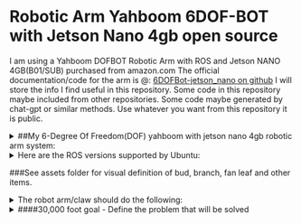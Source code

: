 # Robotic Arm Yahboom 6DOF-BOT with Jetson Nano 4gb open source

I am using a Yahboom DOFBOT Robotic Arm with ROS and Jetson NANO 4GB(B01/SUB) purchased from amazon.com
The official documentation/code for the arm is @: [6DOFBot-jetson_nano on github](https://github.com/YahboomTechnology/dofbot-jetson_nano.git)
I will store the info I find useful in this repository. Some code in this repository maybe included from other repositories. Some code maybe generated by chat-gpt or similar methods. Use whatever you want from this repository it is public.

<details>

<summary>##My 6-Degree Of Freedom(DOF) yahboom with jetson nano 4gb robotic arm system:</summary>

OperatingSystem: Ubuntu 18  64bit
rosdistro: melodic
rosversion: 1.14.13
Im using a 17" HDMI monitor, wireless keyboard and mouse plugged into USB on the Jetson Nano, which is plugged into yahboom control board. I am able to use the terminal to run python scripts directly on the robot. This is the easiest way and gives the user complete control over the robot.

</details>

<details>

<summary>Here are the ROS versions supported by Ubuntu:</summary>

Ubuntu 16.04 / ROS Kinetic
Ubuntu 18.04 / ROS Melodic
Ubuntu 20.04 / ROS Noetic

</details>

###See assets folder for visual definition of bud, branch, fan leaf and other items.


<details>

<summary>The robot arm/claw should do the following:</summary>

- trim = remove all fan leaves (see assets for product example photos)

- Able to grasp a branch or bud with pincer-type end effector(2 finger claw)

- Able to open and close a pair of standard trimming scissors, which maybe securely attached to end effector(claw). Scissors will be detachable from claw for cleaning.

- Able to identify a single branch or bud in a bin full of similar items.
    - using open-cv or other methods. python or c++ maybe used.
    - Will need camera for object detection.

- Able to work together as a pair of arms/claws, one will hold the scissors(scissor arm), the other will hold a branch/bud(branch arm).

- Branch arm able to identify fan leaves on bud and coordinate with scissor arm to remove all fan leaves.

- Branch arm able to rotate the bud/branch while scissor arm opens and closes scissors to complete trim

</details>

<details>

<summary>####30,000 foot goal  - Define the problem that will be solved</summary>

Create a pair of electric robotic arms that can **automatically** trim dried cannabis flowers using a standard pair of trimming scissors. The arm uses servo motors to rotate the joints. For vision- open cv or other methods of object detection using camera. The arm will be able to grasp a branch/bud from a bin full of branches, then hold the branch while a second arm holding scissors will trim the buds. The finished buds will be dropped into a bucket when complete. **The target goal is to trim 1 pound of cannabis in 8 hours time.** The average human trimmer would trim for about 7.2 hours in a standard work day, 1 pound would be the expected minimum. 2 pounds would be a high amount for a human trimmer in a standard 8 hour work day.

</details>